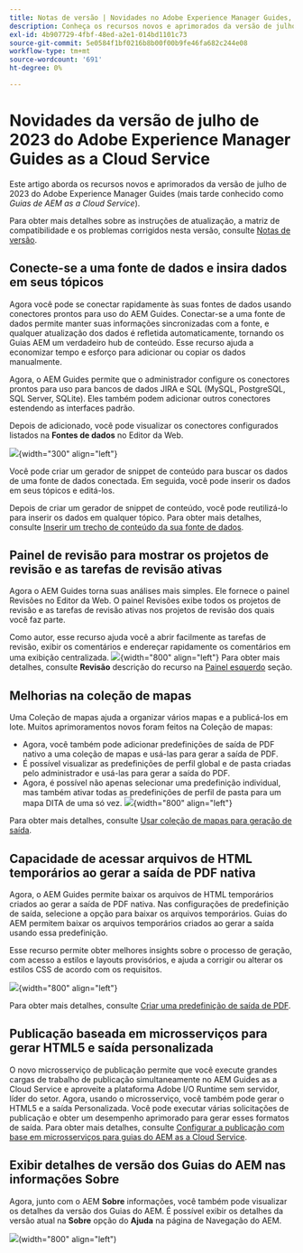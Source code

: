 ```yaml
---
title: Notas de versão | Novidades no Adobe Experience Manager Guides, versão de julho de 2023
description: Conheça os recursos novos e aprimorados da versão de julho de 2023 do Adobe Experience Manager Guides as a Cloud Service
exl-id: 4b907729-4fbf-48ed-a2e1-014bd1101c73
source-git-commit: 5e0584f1bf0216b8b00f00b9fe46fa682c244e08
workflow-type: tm+mt
source-wordcount: '691'
ht-degree: 0%

---
```


# Novidades da versão de julho de 2023 do Adobe Experience Manager Guides as a Cloud Service

Este artigo aborda os recursos novos e aprimorados da versão de julho de 2023 do Adobe Experience Manager Guides (mais tarde conhecido como *Guias de AEM as a Cloud Service*).

Para obter mais detalhes sobre as instruções de atualização, a matriz de compatibilidade e os problemas corrigidos nesta versão, consulte [Notas de versão](release-notes-2023.7.0.md).

## Conecte-se a uma fonte de dados e insira dados em seus tópicos

Agora você pode se conectar rapidamente às suas fontes de dados usando conectores prontos para uso do AEM Guides. Conectar-se a uma fonte de dados permite manter suas informações sincronizadas com a fonte, e qualquer atualização dos dados é refletida automaticamente, tornando os Guias AEM um verdadeiro hub de conteúdo. Esse recurso ajuda a economizar tempo e esforço para adicionar ou copiar os dados manualmente.

Agora, o AEM Guides permite que o administrador configure os conectores prontos para uso para bancos de dados JIRA e SQL (MySQL, PostgreSQL, SQL Server, SQLite). Eles também podem adicionar outros conectores estendendo as interfaces padrão.

Depois de adicionado, você pode visualizar os conectores configurados listados na **Fontes de dados** no Editor da Web.

![](assets/code-snippet-generator.png){width="300" align="left"}

Você pode criar um gerador de snippet de conteúdo para buscar os dados de uma fonte de dados conectada. Em seguida, você pode inserir os dados em seus tópicos e editá-los.

Depois de criar um gerador de snippet de conteúdo, você pode reutilizá-lo para inserir os dados em qualquer tópico. Para obter mais detalhes, consulte [Inserir um trecho de conteúdo da sua fonte de dados](../user-guide/web-editor-content-snippet.md).



## Painel de revisão para mostrar os projetos de revisão e as tarefas de revisão ativas

Agora o AEM Guides torna suas análises mais simples. Ele fornece o painel Revisões no Editor da Web. O painel Revisões exibe todos os projetos de revisão e as tarefas de revisão ativas nos projetos de revisão dos quais você faz parte.

Como autor, esse recurso ajuda você a abrir facilmente as tarefas de revisão, exibir os comentários e endereçar rapidamente os comentários em uma exibição centralizada.
![](assets/active-review-task-comments.png){width="800" align="left"}
Para obter mais detalhes, consulte **Revisão** descrição do recurso na [Painel esquerdo](../user-guide/web-editor-features.md#id2051EA0M0HS) seção.


## Melhorias na coleção de mapas

Uma Coleção de mapas ajuda a organizar vários mapas e a publicá-los em lote. Muitos aprimoramentos novos foram feitos na Coleção de mapas:

- Agora, você também pode adicionar predefinições de saída de PDF nativo a uma coleção de mapas e usá-las para gerar a saída de PDF.
- É possível visualizar as predefinições de perfil global e de pasta criadas pelo administrador e usá-las para gerar a saída do PDF.
- Agora, é possível não apenas selecionar uma predefinição individual, mas também ativar todas as predefinições de perfil de pasta para um mapa DITA de uma só vez.
  ![](assets/edit-map-collection.png){width="800" align="left"}

Para obter mais detalhes, consulte [Usar coleção de mapas para geração de saída](../user-guide/generate-output-use-map-collection-output-generation.md).

## Capacidade de acessar arquivos de HTML temporários ao gerar a saída de PDF nativa

Agora, o AEM Guides permite baixar os arquivos de HTML temporários criados ao gerar a saída de PDF nativa. Nas configurações de predefinição de saída, selecione a opção para baixar os arquivos temporários.  Guias do AEM permitem baixar os arquivos temporários criados ao gerar a saída usando essa predefinição.

Esse recurso permite obter melhores insights sobre o processo de geração, com acesso a estilos e layouts provisórios, e ajuda a corrigir ou alterar os estilos CSS de acordo com os requisitos.

![](assets/native-pdf-advanced-settings.png){width="800" align="left"}

Para obter mais detalhes, consulte [Criar uma predefinição de saída de PDF](../web-editor/native-pdf-web-editor.md#create-output-preset).

## Publicação baseada em microsserviços para gerar HTML5 e saída personalizada

O novo microsserviço de publicação permite que você execute grandes cargas de trabalho de publicação simultaneamente no AEM Guides as a Cloud Service e aproveite a plataforma Adobe I/O Runtime sem servidor, líder do setor. Agora, usando o microsserviço, você também pode gerar o HTML5 e a saída Personalizada.
Você pode executar várias solicitações de publicação e obter um desempenho aprimorado para gerar esses formatos de saída.
Para obter mais detalhes, consulte [Configurar a publicação com base em microsserviços para guias do AEM as a Cloud Service](../knowledge-base/publishing/configure-microservices.md).

## Exibir detalhes de versão dos Guias do AEM nas informações Sobre

Agora, junto com o AEM **Sobre** informações, você também pode visualizar os detalhes da versão dos Guias do AEM. É possível exibir os detalhes da versão atual na **Sobre** opção do **Ajuda** na página de Navegação do AEM.

![](assets/about-aem-help.png)(width=&quot;800&quot; align=&quot;left&quot;)
